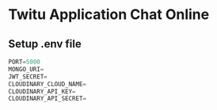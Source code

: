 # Twitu Application Chat Online

## Setup .env file

```js
PORT=5000
MONGO_URI=
JWT_SECRET=
CLOUDINARY_CLOUD_NAME=
CLOUDINARY_API_KEY=
CLOUDINARY_API_SECRET=
```
